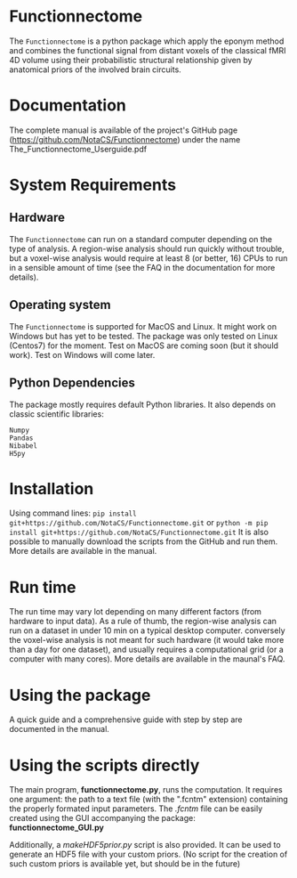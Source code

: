 # Functionnectome
The `Functionnectome` is a python package which apply the eponym method and combines the functional signal from distant voxels of the classical
fMRI 4D volume using their probabilistic structural relationship given by anatomical priors of the involved brain circuits.

# Documentation
The complete manual is available of the project's GitHub page (https://github.com/NotaCS/Functionnectome) under the name The_Functionnectome_Userguide.pdf 

# System Requirements
## Hardware
The `Functionnectome` can run on a standard computer depending on the type of analysis. A region-wise analysis should run quickly without trouble, but a voxel-wise analysis would require at least 8 (or better, 16) CPUs to run in a sensible amount of time (see the FAQ in the documentation for more details).

## Operating system
The `Functionnectome` is supported for MacOS and Linux. It might work on Windows but has yet to be tested.
The package was only tested on Linux (Centos7) for the moment. Test on MacOS are coming soon (but it should work). Test on Windows will come later.

## Python Dependencies
The package mostly requires default Python libraries. It also depends on classic scientific libraries:
```
Numpy
Pandas
Nibabel
H5py
```

# Installation
Using command lines:
`pip install git+https://github.com/NotaCS/Functionnectome.git`
or
`python -m pip install git+https://github.com/NotaCS/Functionnectome.git`
It is also possible to manually download the scripts from the GitHub and run them.
More details are available in the manual.

# Run time
The run time may vary lot depending on many different factors (from hardware to input data).
As a rule of thumb, the region-wise analysis can run on a dataset in under 10 min on a typical desktop computer. conversely the voxel-wise analysis is not meant for such hardware (it would take more than a day for one dataset), and usually requires a computational grid (or a computer with many cores). More details are available in the maunal's FAQ.

# Using the package
A quick guide and a comprehensive guide with step by step are documented in the manual.

# Using the scripts directly
The main program, **functionnectome.py**, runs the computation. It requires one argument: the path to a text file (with the ".fcntm" extension) containing the properly formated input parameters.
The *.fcntm* file can be easily created using the GUI accompanying the package: **functionnectome_GUI.py**

Additionally, a *makeHDF5prior.py* script is also provided. It can be used to generate an HDF5 file with your custom priors.
(No script for the creation of such custom priors is available yet, but should be in the future)
